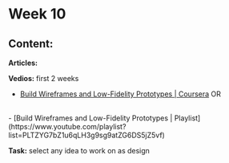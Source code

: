 # Week 10

## Content:

 **Articles:**


 **Vedios:**
 first 2 weeks
 - [Build Wireframes and Low-Fidelity Prototypes | Coursera](https://www.coursera.org/learn/wireframes-low-fidelity-prototypes?specialization=ux-design-certificate)
  OR
<br>
- [Build Wireframes and Low-Fidelity Prototypes | Playlist](https://www.youtube.com/playlist?list=PLTZYG7bZ1u6qLH3g9sg9atZG6DS5jZ5vf) <br>



 **Task:**
 select any idea to work on as design

